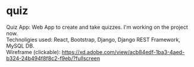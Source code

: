 # quiz  
Quiz App: Web App to create and take quizzes. I'm working on the project now.  
Technoligies used: React, Bootstrap, Django, Django REST Framework, MySQL DB.  
Wireframe (clickable): https://xd.adobe.com/view/acb84edf-1ba3-4aed-b324-24b494f8f8c2-f9eb/?fullscreen  
